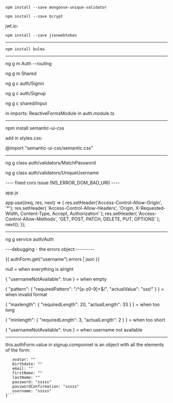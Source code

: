 `npm install --save mongoose-unique-validator`

`npm install --save bcrypt`

jwt.io:

`npm install --save jsonwebtoken`

---

`npm install bulma`

---

ng g m Auth --routing

ng g m Shared

ng g c auth/Signin

ng g c auth/Signup

ng g c shared/Input

in imports: ReactiveFormsModule in auth.module.ts

---

npm install semantic-ui-css

add in styles.css:

@import "semantic-ui-css/semantic.css"

---

ng g class auth/validators/MatchPassword

ng g class auth/validators/UniqueUsername

---- fixed cors issue (NS_ERROR_DOM_BAD_URI) ----

app.js

app.use((req, res, next) => {
res.setHeader('Access-Control-Allow-Origin', '\*');
res.setHeader(
'Access-Control-Allow-Headers',
'Origin, X-Requested-Width, Content-Type, Accept, Authorization'
);
res.setHeader(
'Access-Control-Allow-Methods',
'GET, POST, PATCH, DELETE, PUT, OPTIONS'
);
next();
});

---

ng g service auth/Auth

---debugging - the errors object:---------

{{ authForm.get("username").errors | json }}

null = when everything is alright

{ "usernameNotAvailable": true } = when empty

{ "pattern": { "requiredPattern": "/^[a-z0-9]+$/", "actualValue": "sss!" } } = when invalid format

{ "maxlength": { "requiredLength": 20, "actualLength": 33 } } = when too long

{ "minlength": { "requiredLength": 3, "actualLength": 2 } } = when too short

{ "usernameNotAvailable": true } = when username not available

---

this.authForm.value in signup.componnet is an object with all the elements of the form:

````{
   avatar: ""
   birthdate: ""
​   email: ""
​   firstName: ""
   lastName: ""
​   password: "sssss"
​   passwordConfirmation: "sssss"
​   username: "sssss"
}```
````
